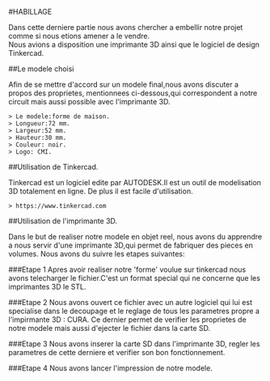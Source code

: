 #HABILLAGE

Dans cette derniere partie nous avons chercher a embellir notre projet comme si nous etions amener a le vendre.  
Nous avions a disposition une imprimante 3D ainsi que le logiciel de design Tinkercad.

##Le modele choisi

Afin de se mettre d'accord sur un modele final,nous avons discuter a propos des proprietes,
mentionnees ci-dessous,qui correspondent a notre circuit mais aussi possible avec l'imprimante 3D.


	> Le modele:forme de maison.
	> Longueur:72 mm.
	> Largeur:52 mm.
	> Hauteur:30 mm.
	> Couleur: noir.
	> Logo: CMI.


##Utilisation de Tinkercad.

Tinkercad est un logiciel edite par AUTODESK.Il est un outil de modelisation 3D totalement en ligne.
De plus il est facile d'utilisation.

	> https://www.tinkercad.com 



##Utilisation de l'imprimante 3D.

Dans le but de realiser notre modele en objet reel, nous avons du apprendre a nous servir d'une imprimante 3D,qui
permet de fabriquer des pieces en volumes. Nous avons du suivre les etapes suivantes:

###Etape 1
Apres avoir realiser notre 'forme' voulue sur tinkercad nous avons telecharger le fichier.C'est un format special qui
ne concerne que les imprimantes 3D le STL.

###Etape 2
Nous avons ouvert ce fichier avec un autre logiciel qui lui est specialise dans le decoupage et le reglage de tous les parametres
propre a l'impirmante 3D : CURA. Ce dernier permet de verifier les proprietes de notre modele mais aussi d'ejecter le fichier dans la carte SD.

###Etape 3 
Nous avons inserer la carte SD dans l'imprimante 3D, regler les parametres de cette derniere et verifier son bon fonctionnement.

###Etape 4
Nous avons lancer l'impression de notre modele.  





